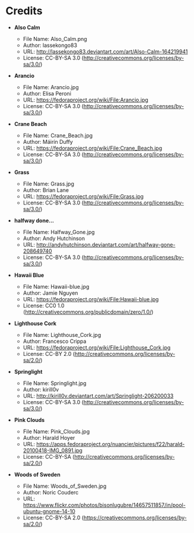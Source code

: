 # Credits

* **Also Calm**
  - File Name: Also_Calm.png
  - Author: lassekongo83
  - URL: http://lassekongo83.deviantart.com/art/Also-Calm-164219941
  - License: CC-BY-SA 3.0 (http://creativecommons.org/licenses/by-sa/3.0/)

* **Arancio**
  - File Name: Arancio.jpg
  - Author: Elisa Peroni
  - URL: https://fedoraproject.org/wiki/File:Arancio.jpg
  - License: CC-BY-SA 3.0 (http://creativecommons.org/licenses/by-sa/3.0/)

* **Crane Beach**
  - File Name: Crane_Beach.jpg
  - Author: Máirín Duffy
  - URL: https://fedoraproject.org/wiki/File:Crane_Beach.jpg
  - License: CC-BY-SA 3.0 (http://creativecommons.org/licenses/by-sa/3.0/)

* **Grass**
  - File Name: Grass.jpg
  - Author: Brian Lane
  - URL: https://fedoraproject.org/wiki/File:Grass.jpg
  - License: CC-BY-SA 3.0 (http://creativecommons.org/licenses/by-sa/3.0/)

* **halfway done...**
  - File Name: Halfway_Gone.jpg
  - Author: Andy Hutchinson
  - URL: http://andyhutchinson.deviantart.com/art/halfway-gone-208649740
  - License: CC-BY-SA 3.0 (http://creativecommons.org/licenses/by-sa/3.0/)

* **Hawaii Blue**
  - File Name: Hawaii-blue.jpg
  - Author: Jamie Nguyen
  - URL: https://fedoraproject.org/wiki/File:Hawaii-blue.jpg
  - License: CC0 1.0 (http://creativecommons.org/publicdomain/zero/1.0/)

* **Lighthouse Cork**
  - File Name: Lighthouse_Cork.jpg
  - Author: Francesco Crippa
  - URL: https://fedoraproject.org/wiki/File:Lighthouse_Cork.jpg
  - License: CC-BY 2.0 (http://creativecommons.org/licenses/by-sa/2.0/)

* **Springlight**
  - File Name: Springlight.jpg
  - Author: kirill0v
  - URL: http://kirill0v.deviantart.com/art/Springlight-206200033
  - License: CC-BY-SA 3.0 (http://creativecommons.org/licenses/by-sa/3.0/)

* **Pink Clouds**
  - File Name: Pink_Clouds.jpg
  - Author: Harald Hoyer
  - URL: https://apps.fedoraproject.org/nuancier/pictures/f22/harald-20100418-IMG_0891.jpg
  - License: CC-BY-SA (http://creativecommons.org/licenses/by-sa/2.0/)

* **Woods of Sweden**
  - File Name: Woods_of_Sweden.jpg
  - Author: Noric Couderc
  - URL: https://www.flickr.com/photos/bisonlugubre/14657511857/in/pool-ubuntu-gnome-14-10
  - License: CC-BY-SA 2.0 (https://creativecommons.org/licenses/by-sa/2.0/)
